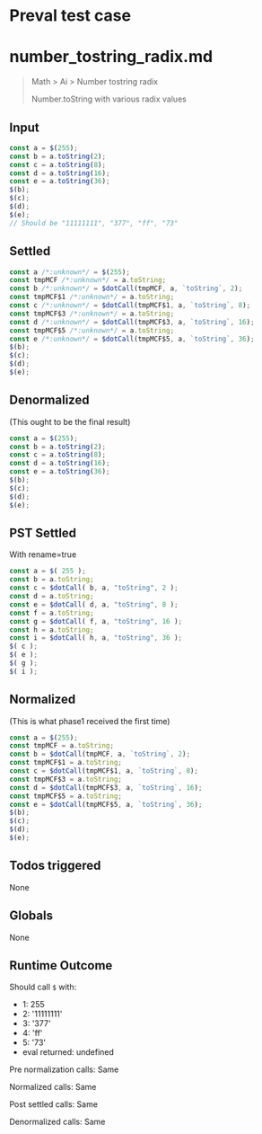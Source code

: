 # Preval test case

# number_tostring_radix.md

> Math > Ai > Number tostring radix
>
> Number.toString with various radix values

## Input

`````js filename=intro
const a = $(255);
const b = a.toString(2);
const c = a.toString(8);
const d = a.toString(16);
const e = a.toString(36);
$(b);
$(c);
$(d);
$(e);
// Should be "11111111", "377", "ff", "73"
`````


## Settled


`````js filename=intro
const a /*:unknown*/ = $(255);
const tmpMCF /*:unknown*/ = a.toString;
const b /*:unknown*/ = $dotCall(tmpMCF, a, `toString`, 2);
const tmpMCF$1 /*:unknown*/ = a.toString;
const c /*:unknown*/ = $dotCall(tmpMCF$1, a, `toString`, 8);
const tmpMCF$3 /*:unknown*/ = a.toString;
const d /*:unknown*/ = $dotCall(tmpMCF$3, a, `toString`, 16);
const tmpMCF$5 /*:unknown*/ = a.toString;
const e /*:unknown*/ = $dotCall(tmpMCF$5, a, `toString`, 36);
$(b);
$(c);
$(d);
$(e);
`````


## Denormalized
(This ought to be the final result)

`````js filename=intro
const a = $(255);
const b = a.toString(2);
const c = a.toString(8);
const d = a.toString(16);
const e = a.toString(36);
$(b);
$(c);
$(d);
$(e);
`````


## PST Settled
With rename=true

`````js filename=intro
const a = $( 255 );
const b = a.toString;
const c = $dotCall( b, a, "toString", 2 );
const d = a.toString;
const e = $dotCall( d, a, "toString", 8 );
const f = a.toString;
const g = $dotCall( f, a, "toString", 16 );
const h = a.toString;
const i = $dotCall( h, a, "toString", 36 );
$( c );
$( e );
$( g );
$( i );
`````


## Normalized
(This is what phase1 received the first time)

`````js filename=intro
const a = $(255);
const tmpMCF = a.toString;
const b = $dotCall(tmpMCF, a, `toString`, 2);
const tmpMCF$1 = a.toString;
const c = $dotCall(tmpMCF$1, a, `toString`, 8);
const tmpMCF$3 = a.toString;
const d = $dotCall(tmpMCF$3, a, `toString`, 16);
const tmpMCF$5 = a.toString;
const e = $dotCall(tmpMCF$5, a, `toString`, 36);
$(b);
$(c);
$(d);
$(e);
`````


## Todos triggered


None


## Globals


None


## Runtime Outcome


Should call `$` with:
 - 1: 255
 - 2: '11111111'
 - 3: '377'
 - 4: 'ff'
 - 5: '73'
 - eval returned: undefined

Pre normalization calls: Same

Normalized calls: Same

Post settled calls: Same

Denormalized calls: Same
